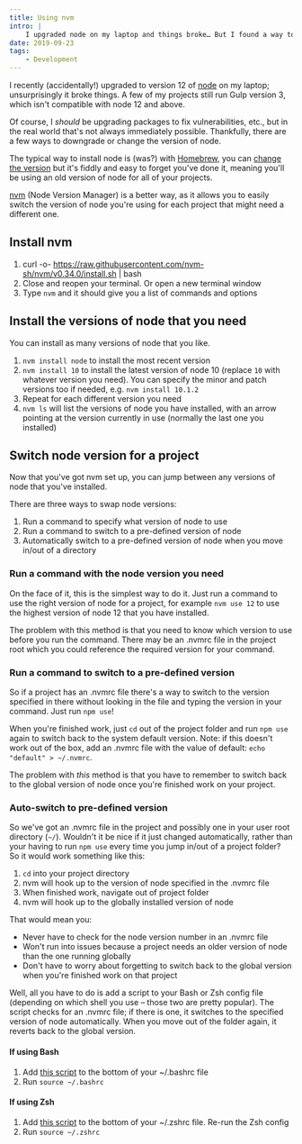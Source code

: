 ```yaml
---
title: Using nvm
intro: |
    I upgraded node on my laptop and things broke… But I found a way to change the node version, to keep projects alive until there's time to upgrade all those packages and config.
date: 2019-09-23
tags:
    - Development
---
```


I recently (accidentally!) upgraded to version 12 of [node](https://nodejs.org/en/) on my laptop; unsurprisingly it broke things. A few of my projects still run Gulp version 3, which isn't compatible with node 12 and above.

Of course, I *should* be upgrading packages to fix vulnerabilities, etc., but in the real world that's not always immediately possible. Thankfully, there are a few ways to downgrade or change the version of node.

The typical way to install node is (was?) with [Homebrew](https://brew.sh/), you can [change the version](https://apple.stackexchange.com/questions/171530/how-do-i-downgrade-node-or-install-a-specific-previous-version-using-homebrew#answer-207883) but it's fiddly and easy to forget you've done it, meaning you'll be using an old version of node for all of your projects.

[nvm](https://github.com/nvm-sh/nvm) (Node Version Manager) is a better way, as it allows you to easily switch the version of node you're using for each project that might need a different one.


## Install nvm

1. curl -o- https://raw.githubusercontent.com/nvm-sh/nvm/v0.34.0/install.sh | bash
2. Close and reopen your terminal. Or open a new terminal window
3. Type `nvm` and it should give you a list of commands and options


## Install the versions of node that you need

You can install as many versions of node that you like.

1. `nvm install node` to install the most recent version
2. `nvm install 10` to install the latest version of node 10 (replace `10` with whatever version you need). You can specify the minor and patch versions too if needed, e.g. `nvm install 10.1.2`
3. Repeat for each different version you need
4. `nvm ls` will list the versions of node you have installed, with an arrow pointing at the version currently in use (normally the last one you installed)


## Switch node version for a project

Now that you've got nvm set up, you can jump between any versions of node that you've installed.

There are three ways to swap node versions:

1. Run a command to specify what version of node to use
2. Run a command to switch to a pre-defined version of node
2. Automatically switch to a pre-defined version of node when you move in/out of a directory

### Run a command with the node version you need

On the face of it, this is the simplest way to do it. Just run a command to use the right version of node for a project, for example `nvm use 12` to use the highest version of node 12 that you have installed.

The problem with this method is that you need to know which version to use before you run the command. There may be an .nvmrc file in the project root which you could reference the required version for your command.


### Run a command to switch to a pre-defined version

So if a project has an .nvmrc file there's a way to switch to the version specified in there without looking in the file and typing the version in your command. Just run `npm use`!

When you're finished work, just `cd` out of the project folder and run `npm use` again to switch back to the system default version. Note: if this doesn't work out of the box, add an .nvmrc file with the value of default: `echo "default" > ~/.nvmrc`.

The problem with *this* method is that you have to remember to switch back to the global version of node once you're finished work on your project.


### Auto-switch to pre-defined version

So we've got an .nvmrc file in the project and possibly one in your user root directory (`~/`). Wouldn't it be nice if it just changed automatically, rather than your having to run `npm use` every time you jump in/out of a project folder? So it would work something like this:

1. `cd` into your project directory
2. nvm will hook up to the version of node specified in the .nvmrc file
3. When finished work, navigate out of project folder
4. nvm will hook up to the globally installed version of node

That would mean you:

- Never have to check for the node version number in an .nvmrc file
- Won't run into issues because a project needs an older version of node than the one running globally
- Don't have to worry about forgetting to switch back to the global version when you're finished work on that project

Well, all you have to do is add a script to your Bash or Zsh config file (depending on which shell you use – those two are pretty popular). The script checks for an .nvmrc file; if there is one, it switches to the specified version of node automatically. When you move out of the folder again, it reverts back to the global version.

#### If using Bash
1. Add [this script](https://github.com/nvm-sh/nvm#bash) to the bottom of your ~/.bashrc file
2. Run `source ~/.bashrc`

#### If using Zsh
1. Add [this script](https://github.com/nvm-sh/nvm#zsh) to the bottom of your ~/.zshrc file. Re-run the Zsh config
2. Run `source ~/.zshrc`

